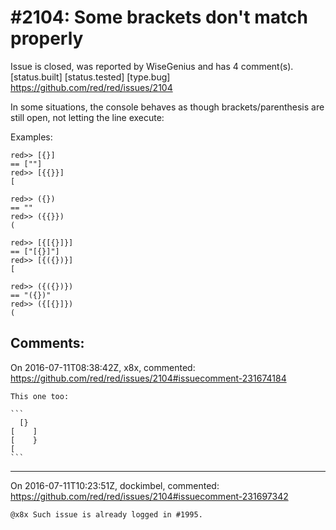 
#2104: Some brackets don't match properly
================================================================================
Issue is closed, was reported by WiseGenius and has 4 comment(s).
[status.built] [status.tested] [type.bug]
<https://github.com/red/red/issues/2104>

In some situations, the console behaves as though brackets/parenthesis are still open, not letting the line execute:

Examples:

```
red>> [{}]
== [""]
red>> [{{}}]
[
```

```
red>> ({})
== ""
red>> ({{}})
(    
```

```
red>> [{[{}]}]
== ["[{}]"]
red>> [{({})}]
[    
```

```
red>> ({({})})
== "({})"
red>> ({[{}]})
(    
```



Comments:
--------------------------------------------------------------------------------

On 2016-07-11T08:38:42Z, x8x, commented:
<https://github.com/red/red/issues/2104#issuecomment-231674184>

    This one too:
    
    ```
      [}
    [    ]
    [    }
    [    
    ```

--------------------------------------------------------------------------------

On 2016-07-11T10:23:51Z, dockimbel, commented:
<https://github.com/red/red/issues/2104#issuecomment-231697342>

    @x8x Such issue is already logged in #1995.

